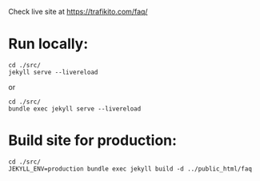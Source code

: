 Check live site at https://trafikito.com/faq/


# Run locally:

```
cd ./src/
jekyll serve --livereload
```
or
```
cd ./src/
bundle exec jekyll serve --livereload
```

# Build site for production:

```
cd ./src/
JEKYLL_ENV=production bundle exec jekyll build -d ../public_html/faq
```
